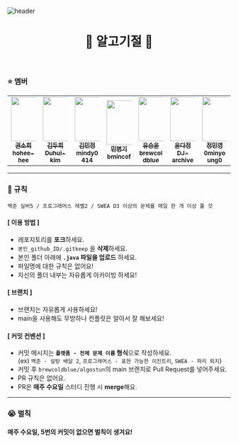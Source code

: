 ![header](https://capsule-render.vercel.app/api?type=Waving&color=auto&customColorList=17&height=100&section=header&text=AlgoStun&fontSize=70&fontColor=636363)

<div align=center>
  <h1> 🤦 알고기절 🤦 </h1>
</div>

<br>

### ⭐ 멤버
<div align=center>
  <table style="display:table; table-layout:fixed;">
    <tbody>
      <tr padding>
        <td align="center" justify="center"><a href="github.com/hohee-hee"><img src="https://avatars.githubusercontent.com/u/122425990?v=4" width="100px;" alt=""/><br /><sub><b>권소희<br/>hohee-hee</b></sub></a><br /></td>
        <td align="center" justify="center"><a href="github.com/Duhui-kim"><img src="https://avatars.githubusercontent.com/u/118238663?v=4" width="100px;" alt=""/><br /><sub><b>김두희<br/>Duhui-kim</b></sub></a><br /></td>
        <td align="center" justify="center"><a href="github.com/mindy0414"><img src="https://avatars.githubusercontent.com/u/122426499?v=4" width="100px;" alt=""/><br /><sub><b>김민정<br/>mindy0414</b></sub></a><br /></td>
        <td align="center" justify="center"><a href="github.com/bmincof"><img src="https://avatars.githubusercontent.com/u/104330984?v=4" width="100px;" alt=""/><br /><sub><b>민병기<br/>bmincof</b></sub></a><br /></td>
        <td align="center" justify="center"><a href="github.com/brewcoldblue"><img src="https://avatars.githubusercontent.com/u/82228797?v=4" width="100px;" alt=""/><br /><sub><b>유승윤<br/>brewcoldblue</b></sub></a><br /></td>
        <td align="center" justify="center"><a href="github.com/DJ-archive"><img src="https://avatars.githubusercontent.com/u/58822617?v=4" width="100px;" alt=""/><br /><sub><b>윤다정<br/>DJ-archive</b></sub></a><br /></td>
        <td align="center" justify="center"><a href="github.com/0minyoung0"><img src="https://avatars.githubusercontent.com/u/122426037?v=4" width="100px;" alt=""/><br /><sub><b>정민영<br/>0minyoung0</b></sub></a><br /></td>
      </tr>
    </tbody>
  </table>
</div>

---

### 📌 규칙

```
백준 실버5 / 프로그래머스 레벨2 / SWEA D3 이상의 문제를 매일 한 개 이상 풀 것
```

#### [ 이용 방법 ]

- 레포지토리를 **포크**하세요.
- `본인_github_ID/.gitkeep` 을 **삭제**하세요.
- 본인 폴더 아래에 **`.java` 파일을 업로드** 하세요.
- 파일명에 대한 규칙은 없어요!
- 자신의 폴더 내부는 자유롭게 아카이빙 하세요!

#### [ 브랜치 ]

- 브랜치는 자유롭게 사용하세요!
- main을 사용해도 무방하나 컨플릿은 알아서 잘 해보세요!

#### [ 커밋 컨벤션 ]

- 커밋 메시지는 **`플랫폼 - 전체 문제 이름` 형식**으로 작성하세요. <br>
  (ex) `백준 - 설탕 배달 2`, `프로그래머스 - 표현 가능한 이진트리`, `SWEA - 파리 퇴치`)
- 커밋 후 `brewcoldblue/algostun`의 main 브랜치로 Pull Request를 넣어주세요.
- PR 규칙은 없어요.
- PR은 **매주 수요일** 스터디 진행 시 **merge**해요.

---

### 😭 벌칙

#### 매주 수요일, 5번의 커밋이 없으면 벌칙이 생겨요!

